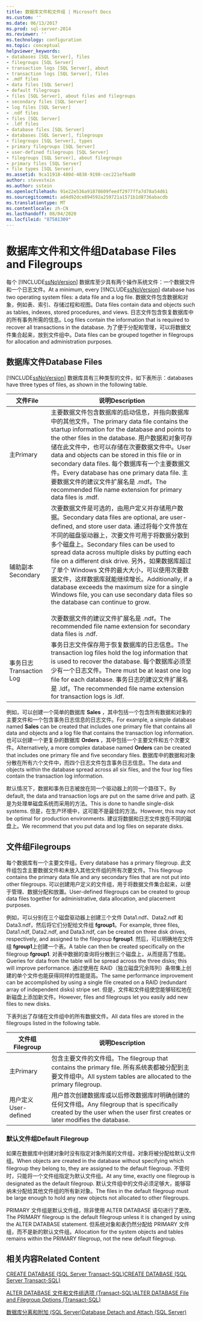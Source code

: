```yaml
---
title: 数据库文件和文件组 | Microsoft Docs
ms.custom: ''
ms.date: 06/13/2017
ms.prod: sql-server-2014
ms.reviewer: ''
ms.technology: configuration
ms.topic: conceptual
helpviewer_keywords:
- databases [SQL Server], files
- filegroups [SQL Server]
- transaction logs [SQL Server], about
- transaction logs [SQL Server], files
- .mdf files
- data files [SQL Server]
- default filegroups
- files [SQL Server], about files and filegroups
- secondary files [SQL Server]
- log files [SQL Server]
- .ndf files
- files [SQL Server]
- .ldf files
- database files [SQL Server]
- databases [SQL Server], filegroups
- filegroups [SQL Server], types
- primary filegroups [SQL Server]
- user-defined filegroups [SQL Server]
- filegroups [SQL Server], about filegroups
- primary files [SQL Server]
- file types [SQL Server]
ms.assetid: 9ca11918-480d-4838-9198-cec221ef6ad0
author: stevestein
ms.author: sstein
ms.openlocfilehash: 91e22e536a91878609feedf2977ffa7d78a54d61
ms.sourcegitcommit: ad4d92dce894592a259721a1571b1d8736abacdb
ms.translationtype: MT
ms.contentlocale: zh-CN
ms.lasthandoff: 08/04/2020
ms.locfileid: "87581309"
---
```

# <a name="database-files-and-filegroups"></a><span data-ttu-id="31931-102">数据库文件和文件组</span><span class="sxs-lookup"><span data-stu-id="31931-102">Database Files and Filegroups</span></span>
  <span data-ttu-id="31931-103">每个 [!INCLUDE[ssNoVersion](../../includes/ssnoversion-md.md)] 数据库至少具有两个操作系统文件：一个数据文件和一个日志文件。</span><span class="sxs-lookup"><span data-stu-id="31931-103">At a minimum, every [!INCLUDE[ssNoVersion](../../includes/ssnoversion-md.md)] database has two operating system files: a data file and a log file.</span></span> <span data-ttu-id="31931-104">数据文件包含数据和对象，例如表、索引、存储过程和视图。</span><span class="sxs-lookup"><span data-stu-id="31931-104">Data files contain data and objects such as tables, indexes, stored procedures, and views.</span></span> <span data-ttu-id="31931-105">日志文件包含恢复数据库中的所有事务所需的信息。</span><span class="sxs-lookup"><span data-stu-id="31931-105">Log files contain the information that is required to recover all transactions in the database.</span></span> <span data-ttu-id="31931-106">为了便于分配和管理，可以将数据文件集合起来，放到文件组中。</span><span class="sxs-lookup"><span data-stu-id="31931-106">Data files can be grouped together in filegroups for allocation and administration purposes.</span></span>  
  
## <a name="database-files"></a><span data-ttu-id="31931-107">数据库文件</span><span class="sxs-lookup"><span data-stu-id="31931-107">Database Files</span></span>  
 [!INCLUDE[ssNoVersion](../../includes/ssnoversion-md.md)] <span data-ttu-id="31931-108">数据库具有三种类型的文件，如下表所示：</span><span class="sxs-lookup"><span data-stu-id="31931-108">databases have three types of files, as shown in the following table.</span></span>  
  
|<span data-ttu-id="31931-109">文件</span><span class="sxs-lookup"><span data-stu-id="31931-109">File</span></span>|<span data-ttu-id="31931-110">说明</span><span class="sxs-lookup"><span data-stu-id="31931-110">Description</span></span>|  
|----------|-----------------|  
|<span data-ttu-id="31931-111">主</span><span class="sxs-lookup"><span data-stu-id="31931-111">Primary</span></span>|<span data-ttu-id="31931-112">主要数据文件包含数据库的启动信息，并指向数据库中的其他文件。</span><span class="sxs-lookup"><span data-stu-id="31931-112">The primary data file contains the startup information for the database and points to the other files in the database.</span></span> <span data-ttu-id="31931-113">用户数据和对象可存储在此文件中，也可以存储在次要数据文件中。</span><span class="sxs-lookup"><span data-stu-id="31931-113">User data and objects can be stored in this file or in secondary data files.</span></span> <span data-ttu-id="31931-114">每个数据库有一个主要数据文件。</span><span class="sxs-lookup"><span data-stu-id="31931-114">Every database has one primary data file.</span></span> <span data-ttu-id="31931-115">主要数据文件的建议文件扩展名是 .mdf。</span><span class="sxs-lookup"><span data-stu-id="31931-115">The recommended file name extension for primary data files is .mdf.</span></span>|  
|<span data-ttu-id="31931-116">辅助副本</span><span class="sxs-lookup"><span data-stu-id="31931-116">Secondary</span></span>|<span data-ttu-id="31931-117">次要数据文件是可选的，由用户定义并存储用户数据。</span><span class="sxs-lookup"><span data-stu-id="31931-117">Secondary data files are optional, are user-defined, and store user data.</span></span> <span data-ttu-id="31931-118">通过将每个文件放在不同的磁盘驱动器上，次要文件可用于将数据分散到多个磁盘上。</span><span class="sxs-lookup"><span data-stu-id="31931-118">Secondary files can be used to spread data across multiple disks by putting each file on a different disk drive.</span></span> <span data-ttu-id="31931-119">另外，如果数据库超过了单个 Windows 文件的最大大小，可以使用次要数据文件，这样数据库就能继续增长。</span><span class="sxs-lookup"><span data-stu-id="31931-119">Additionally, if a database exceeds the maximum size for a single Windows file, you can use secondary data files so the database can continue to grow.</span></span><br /><br /> <span data-ttu-id="31931-120">次要数据文件的建议文件扩展名是 .ndf。</span><span class="sxs-lookup"><span data-stu-id="31931-120">The recommended file name extension for secondary data files is .ndf.</span></span>|  
|<span data-ttu-id="31931-121">事务日志</span><span class="sxs-lookup"><span data-stu-id="31931-121">Transaction Log</span></span>|<span data-ttu-id="31931-122">事务日志文件保存用于恢复数据库的日志信息。</span><span class="sxs-lookup"><span data-stu-id="31931-122">The transaction log files hold the log information that is used to recover the database.</span></span> <span data-ttu-id="31931-123">每个数据库必须至少有一个日志文件。</span><span class="sxs-lookup"><span data-stu-id="31931-123">There must be at least one log file for each database.</span></span> <span data-ttu-id="31931-124">事务日志的建议文件扩展名是 .ldf。</span><span class="sxs-lookup"><span data-stu-id="31931-124">The recommended file name extension for transaction logs is .ldf.</span></span>|  
  
 <span data-ttu-id="31931-125">例如，可以创建一个简单的数据库 **Sales** ，其中包括一个包含所有数据和对象的主要文件和一个包含事务日志信息的日志文件。</span><span class="sxs-lookup"><span data-stu-id="31931-125">For example, a simple database named **Sales** can be created that includes one primary file that contains all data and objects and a log file that contains the transaction log information.</span></span> <span data-ttu-id="31931-126">也可以创建一个更复杂的数据库 **Orders** ，其中包括一个主要文件和五个次要文件。</span><span class="sxs-lookup"><span data-stu-id="31931-126">Alternatively, a more complex database named **Orders** can be created that includes one primary file and five secondary files.</span></span> <span data-ttu-id="31931-127">数据库中的数据和对象分散在所有六个文件中，而四个日志文件包含事务日志信息。</span><span class="sxs-lookup"><span data-stu-id="31931-127">The data and objects within the database spread across all six files, and the four log files contain the transaction log information.</span></span>  
  
 <span data-ttu-id="31931-128">默认情况下，数据和事务日志被放在同一个驱动器上的同一个路径下。</span><span class="sxs-lookup"><span data-stu-id="31931-128">By default, the data and transaction logs are put on the same drive and path.</span></span> <span data-ttu-id="31931-129">这是为处理单磁盘系统而采用的方法。</span><span class="sxs-lookup"><span data-stu-id="31931-129">This is done to handle single-disk systems.</span></span> <span data-ttu-id="31931-130">但是，在生产环境中，这可能不是最佳的方法。</span><span class="sxs-lookup"><span data-stu-id="31931-130">However, this may not be optimal for production environments.</span></span> <span data-ttu-id="31931-131">建议将数据和日志文件放在不同的磁盘上。</span><span class="sxs-lookup"><span data-stu-id="31931-131">We recommend that you put data and log files on separate disks.</span></span>  
  
## <a name="filegroups"></a><span data-ttu-id="31931-132">文件组</span><span class="sxs-lookup"><span data-stu-id="31931-132">Filegroups</span></span>  
 <span data-ttu-id="31931-133">每个数据库有一个主要文件组。</span><span class="sxs-lookup"><span data-stu-id="31931-133">Every database has a primary filegroup.</span></span> <span data-ttu-id="31931-134">此文件组包含主要数据文件和未放入其他文件组的所有次要文件。</span><span class="sxs-lookup"><span data-stu-id="31931-134">This filegroup contains the primary data file and any secondary files that are not put into other filegroups.</span></span> <span data-ttu-id="31931-135">可以创建用户定义的文件组，用于将数据文件集合起来，以便于管理、数据分配和放置。</span><span class="sxs-lookup"><span data-stu-id="31931-135">User-defined filegroups can be created to group data files together for administrative, data allocation, and placement purposes.</span></span>  
  
 <span data-ttu-id="31931-136">例如，可以分别在三个磁盘驱动器上创建三个文件 Data1.ndf、Data2.ndf 和 Data3.ndf，然后将它们分配给文件组 **fgroup1**。</span><span class="sxs-lookup"><span data-stu-id="31931-136">For example, three files, Data1.ndf, Data2.ndf, and Data3.ndf, can be created on three disk drives, respectively, and assigned to the filegroup **fgroup1**.</span></span> <span data-ttu-id="31931-137">然后，可以明确地在文件组 **fgroup1**上创建一个表。</span><span class="sxs-lookup"><span data-stu-id="31931-137">A table can then be created specifically on the filegroup **fgroup1**.</span></span> <span data-ttu-id="31931-138">对表中数据的查询将分散到三个磁盘上，从而提高了性能。</span><span class="sxs-lookup"><span data-stu-id="31931-138">Queries for data from the table will be spread across the three disks; this will improve performance.</span></span> <span data-ttu-id="31931-139">通过使用在 RAID（独立磁盘冗余阵列）条带集上创建的单个文件也能获得同样的性能提高。</span><span class="sxs-lookup"><span data-stu-id="31931-139">The same performance improvement can be accomplished by using a single file created on a RAID (redundant array of independent disks) stripe set.</span></span> <span data-ttu-id="31931-140">但是，文件和文件组使您能够轻松地在新磁盘上添加新文件。</span><span class="sxs-lookup"><span data-stu-id="31931-140">However, files and filegroups let you easily add new files to new disks.</span></span>  
  
 <span data-ttu-id="31931-141">下表列出了存储在文件组中的所有数据文件。</span><span class="sxs-lookup"><span data-stu-id="31931-141">All data files are stored in the filegroups listed in the following table.</span></span>  
  
|<span data-ttu-id="31931-142">文件组</span><span class="sxs-lookup"><span data-stu-id="31931-142">Filegroup</span></span>|<span data-ttu-id="31931-143">说明</span><span class="sxs-lookup"><span data-stu-id="31931-143">Description</span></span>|  
|---------------|-----------------|  
|<span data-ttu-id="31931-144">主</span><span class="sxs-lookup"><span data-stu-id="31931-144">Primary</span></span>|<span data-ttu-id="31931-145">包含主要文件的文件组。</span><span class="sxs-lookup"><span data-stu-id="31931-145">The filegroup that contains the primary file.</span></span> <span data-ttu-id="31931-146">所有系统表都被分配到主要文件组中。</span><span class="sxs-lookup"><span data-stu-id="31931-146">All system tables are allocated to the primary filegroup.</span></span>|  
|<span data-ttu-id="31931-147">用户定义</span><span class="sxs-lookup"><span data-stu-id="31931-147">User-defined</span></span>|<span data-ttu-id="31931-148">用户首次创建数据库或以后修改数据库时明确创建的任何文件组。</span><span class="sxs-lookup"><span data-stu-id="31931-148">Any filegroup that is specifically created by the user when the user first creates or later modifies the database.</span></span>|  
  
### <a name="default-filegroup"></a><span data-ttu-id="31931-149">默认文件组</span><span class="sxs-lookup"><span data-stu-id="31931-149">Default Filegroup</span></span>  
 <span data-ttu-id="31931-150">如果在数据库中创建对象时没有指定对象所属的文件组，对象将被分配给默认文件组。</span><span class="sxs-lookup"><span data-stu-id="31931-150">When objects are created in the database without specifying which filegroup they belong to, they are assigned to the default filegroup.</span></span> <span data-ttu-id="31931-151">不管何时，只能将一个文件组指定为默认文件组。</span><span class="sxs-lookup"><span data-stu-id="31931-151">At any time, exactly one filegroup is designated as the default filegroup.</span></span> <span data-ttu-id="31931-152">默认文件组中的文件必须足够大，能够容纳未分配给其他文件组的所有新对象。</span><span class="sxs-lookup"><span data-stu-id="31931-152">The files in the default filegroup must be large enough to hold any new objects not allocated to other filegroups.</span></span>  
  
 <span data-ttu-id="31931-153">PRIMARY 文件组是默认文件组，除非使用 ALTER DATABASE 语句进行了更改。</span><span class="sxs-lookup"><span data-stu-id="31931-153">The PRIMARY filegroup is the default filegroup unless it is changed by using the ALTER DATABASE statement.</span></span> <span data-ttu-id="31931-154">但系统对象和表仍然分配给 PRIMARY 文件组，而不是新的默认文件组。</span><span class="sxs-lookup"><span data-stu-id="31931-154">Allocation for the system objects and tables remains within the PRIMARY filegroup, not the new default filegroup.</span></span>  
  
## <a name="related-content"></a><span data-ttu-id="31931-155">相关内容</span><span class="sxs-lookup"><span data-stu-id="31931-155">Related Content</span></span>  
 [<span data-ttu-id="31931-156">CREATE DATABASE (SQL Server Transact-SQL)</span><span class="sxs-lookup"><span data-stu-id="31931-156">CREATE DATABASE &#40;SQL Server Transact-SQL&#41;</span></span>](/sql/t-sql/statements/create-database-sql-server-transact-sql)  
  
 [<span data-ttu-id="31931-157">ALTER DATABASE 文件和文件组选项 (Transact-SQL)</span><span class="sxs-lookup"><span data-stu-id="31931-157">ALTER DATABASE File and Filegroup Options &#40;Transact-SQL&#41;</span></span>](/sql/t-sql/statements/alter-database-transact-sql-file-and-filegroup-options)  
  
 [<span data-ttu-id="31931-158">数据库分离和附加 (SQL Server)</span><span class="sxs-lookup"><span data-stu-id="31931-158">Database Detach and Attach &#40;SQL Server&#41;</span></span>](database-detach-and-attach-sql-server.md)  
  
  
